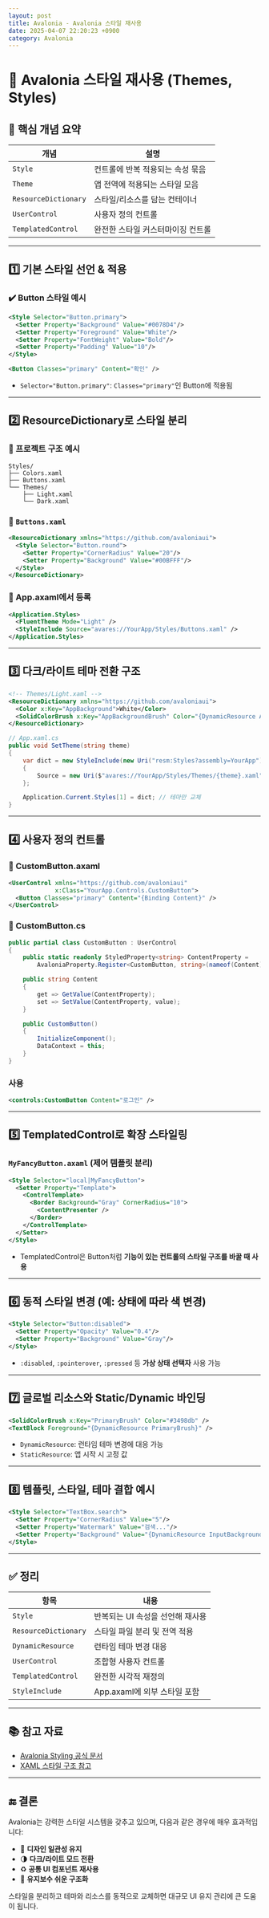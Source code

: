 ```yaml
---
layout: post
title: Avalonia - Avalonia 스타일 재사용
date: 2025-04-07 22:20:23 +0900
category: Avalonia
---
```

# 🎨 Avalonia 스타일 재사용 (Themes, Styles)

## 🎯 핵심 개념 요약

| 개념 | 설명 |
|------|------|
| `Style` | 컨트롤에 반복 적용되는 속성 묶음 |
| `Theme` | 앱 전역에 적용되는 스타일 모음 |
| `ResourceDictionary` | 스타일/리소스를 담는 컨테이너 |
| `UserControl` | 사용자 정의 컨트롤 |
| `TemplatedControl` | 완전한 스타일 커스터마이징 컨트롤 |

---

## 1️⃣ 기본 스타일 선언 & 적용

### ✔️ Button 스타일 예시

```xml
<Style Selector="Button.primary">
  <Setter Property="Background" Value="#0078D4"/>
  <Setter Property="Foreground" Value="White"/>
  <Setter Property="FontWeight" Value="Bold"/>
  <Setter Property="Padding" Value="10"/>
</Style>
```

```xml
<Button Classes="primary" Content="확인" />
```

- `Selector="Button.primary"`: `Classes="primary"`인 Button에 적용됨

---

## 2️⃣ ResourceDictionary로 스타일 분리

### 📁 프로젝트 구조 예시

```
Styles/
├── Colors.xaml
├── Buttons.xaml
└── Themes/
    ├── Light.xaml
    └── Dark.xaml
```

### 📄 `Buttons.xaml`

```xml
<ResourceDictionary xmlns="https://github.com/avaloniaui">
  <Style Selector="Button.round">
    <Setter Property="CornerRadius" Value="20"/>
    <Setter Property="Background" Value="#00BFFF"/>
  </Style>
</ResourceDictionary>
```

### 📄 App.axaml에서 등록

```xml
<Application.Styles>
  <FluentTheme Mode="Light" />
  <StyleInclude Source="avares://YourApp/Styles/Buttons.xaml" />
</Application.Styles>
```

---

## 3️⃣ 다크/라이트 테마 전환 구조

```xml
<!-- Themes/Light.xaml -->
<ResourceDictionary xmlns="https://github.com/avaloniaui">
  <Color x:Key="AppBackground">White</Color>
  <SolidColorBrush x:Key="AppBackgroundBrush" Color="{DynamicResource AppBackground}"/>
</ResourceDictionary>
```

```csharp
// App.xaml.cs
public void SetTheme(string theme)
{
    var dict = new StyleInclude(new Uri("resm:Styles?assembly=YourApp"))
    {
        Source = new Uri($"avares://YourApp/Styles/Themes/{theme}.xaml")
    };

    Application.Current.Styles[1] = dict; // 테마만 교체
}
```

---

## 4️⃣ 사용자 정의 컨트롤

### 📄 CustomButton.axaml

```xml
<UserControl xmlns="https://github.com/avaloniaui"
             x:Class="YourApp.Controls.CustomButton">
  <Button Classes="primary" Content="{Binding Content}" />
</UserControl>
```

### 📄 CustomButton.cs

```csharp
public partial class CustomButton : UserControl
{
    public static readonly StyledProperty<string> ContentProperty =
        AvaloniaProperty.Register<CustomButton, string>(nameof(Content));

    public string Content
    {
        get => GetValue(ContentProperty);
        set => SetValue(ContentProperty, value);
    }

    public CustomButton()
    {
        InitializeComponent();
        DataContext = this;
    }
}
```

### 사용

```xml
<controls:CustomButton Content="로그인" />
```

---

## 5️⃣ TemplatedControl로 확장 스타일링

### `MyFancyButton.axaml` (제어 템플릿 분리)

```xml
<Style Selector="local|MyFancyButton">
  <Setter Property="Template">
    <ControlTemplate>
      <Border Background="Gray" CornerRadius="10">
        <ContentPresenter />
      </Border>
    </ControlTemplate>
  </Setter>
</Style>
```

- TemplatedControl은 Button처럼 **기능이 있는 컨트롤의 스타일 구조를 바꿀 때 사용**

---

## 6️⃣ 동적 스타일 변경 (예: 상태에 따라 색 변경)

```xml
<Style Selector="Button:disabled">
  <Setter Property="Opacity" Value="0.4"/>
  <Setter Property="Background" Value="Gray"/>
</Style>
```

- `:disabled`, `:pointerover`, `:pressed` 등 **가상 상태 선택자** 사용 가능

---

## 7️⃣ 글로벌 리소스와 Static/Dynamic 바인딩

```xml
<SolidColorBrush x:Key="PrimaryBrush" Color="#3498db" />
<TextBlock Foreground="{DynamicResource PrimaryBrush}" />
```

- `DynamicResource`: 런타임 테마 변경에 대응 가능  
- `StaticResource`: 앱 시작 시 고정 값

---

## 8️⃣ 템플릿, 스타일, 테마 결합 예시

```xml
<Style Selector="TextBox.search">
  <Setter Property="CornerRadius" Value="5"/>
  <Setter Property="Watermark" Value="검색..."/>
  <Setter Property="Background" Value="{DynamicResource InputBackgroundBrush}"/>
</Style>
```

---

## ✅ 정리

| 항목 | 내용 |
|------|------|
| `Style` | 반복되는 UI 속성을 선언해 재사용 |
| `ResourceDictionary` | 스타일 파일 분리 및 전역 적용 |
| `DynamicResource` | 런타임 테마 변경 대응 |
| `UserControl` | 조합형 사용자 컨트롤 |
| `TemplatedControl` | 완전한 시각적 재정의 |
| `StyleInclude` | App.axaml에 외부 스타일 포함 |

---

## 📚 참고 자료

- [Avalonia Styling 공식 문서](https://docs.avaloniaui.net/docs/styling/styles)
- [XAML 스타일 구조 참고](https://docs.microsoft.com/en-us/dotnet/desktop/wpf/controls/styling-and-templating)

---

## 🔚 결론

Avalonia는 강력한 스타일 시스템을 갖추고 있으며, 다음과 같은 경우에 매우 효과적입니다:

- 🎨 **디자인 일관성 유지**  
- 🌗 **다크/라이트 모드 전환**  
- ♻️ **공통 UI 컴포넌트 재사용**  
- 🧱 **유지보수 쉬운 구조화**

스타일을 분리하고 테마와 리소스를 동적으로 교체하면 대규모 UI 유지 관리에 큰 도움이 됩니다.
